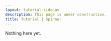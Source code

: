 ```yaml
---
layout: tutorial-sidenav
description: This page is under construction.
title: Tutorial | Spinner
---
```


Nothing here yet.